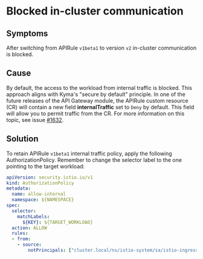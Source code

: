 # Blocked in-cluster communication

## Symptoms
After switching from APIRule `v1beta1` to version `v2`  in-cluster communication is blocked.

## Cause

By default, the access to the workload from internal traffic is blocked.
This approach aligns with Kyma's "secure by default" principle.
In one of the future releases of the API Gateway module, the APIRule custom resource (CR) will contain a new field **internalTraffic** set to `Deny` by default. This field will allow you to permit traffic from the CR. For more information on this topic, see issue [#1632](https://github.com/kyma-project/api-gateway/issues/1632).

## Solution

To retain APIRule `v1beta1` internal traffic policy, apply the following AuthorizationPolicy. Remember to change the selector label to the one pointing to the target workload:
```yaml
apiVersion: security.istio.io/v1
kind: AuthorizationPolicy
metadata:
  name: allow-internal
  namespace: ${NAMESPACE}
spec:
  selector:
    matchLabels:
      ${KEY}: ${TARGET_WORKLOAD}
  action: ALLOW
  rules:
  - from:
    - source:
        notPrincipals: ["cluster.local/ns/istio-system/sa/istio-ingressgateway-service-account"]
```